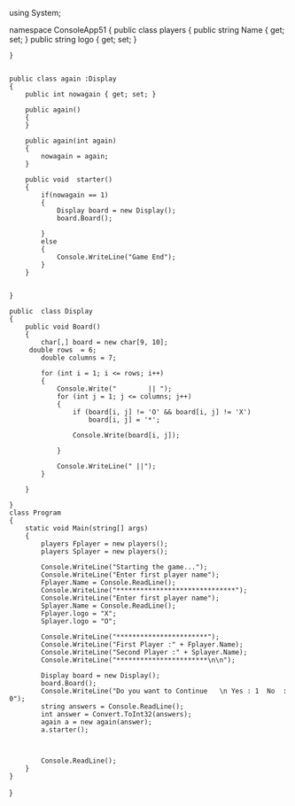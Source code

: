 using System;


namespace ConsoleApp51
{
	public class players
	{
		public string Name { get; set; }
		public string logo { get; set; }

	}


	public class again :Display
    {
		public int nowagain { get; set; }

		public again()
        {
        }

		public again(int again)
        {
			nowagain = again;
        }

		public void  starter()
        {
			if(nowagain == 1)
            {
				Display board = new Display();
				board.Board();

			}
			else
            {
				Console.WriteLine("Game End");
            }
        }


    }

	public  class Display
    {
		public void Board()
		{
			char[,] board = new char[9, 10]; 
		 double rows  = 6;
			double columns = 7;

			for (int i = 1; i <= rows; i++)
			{
				Console.Write("        || ");
				for (int j = 1; j <= columns; j++)
				{
					if (board[i, j] != 'O' && board[i, j] != 'X')
						board[i, j] = '*';

					Console.Write(board[i, j]);

				}

				Console.WriteLine(" ||");
			}

		}

    }
	class Program
	{
		static void Main(string[] args)
		{
			players Fplayer = new players();
			players Splayer = new players();

			Console.WriteLine("Starting the game...");
			Console.WriteLine("Enter first player name");
			Fplayer.Name = Console.ReadLine();
			Console.WriteLine("******************************");
			Console.WriteLine("Enter first player name");
			Splayer.Name = Console.ReadLine();
			Fplayer.logo = "X";
			Splayer.logo = "O";
			
			Console.WriteLine("***********************");
			Console.WriteLine("First Player :" + Fplayer.Name);
			Console.WriteLine("Second Player :" + Splayer.Name);
			Console.WriteLine("***********************\n\n");

			Display board = new Display();
			board.Board();
			Console.WriteLine("Do you want to Continue   \n Yes : 1  No  :  0");
			string answers = Console.ReadLine();
			int answer = Convert.ToInt32(answers);
			again a = new again(answer);
			a.starter();
			


			Console.ReadLine();
		}
	}
}
